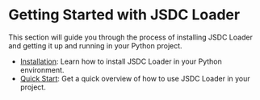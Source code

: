 # Getting Started with JSDC Loader

This section will guide you through the process of installing JSDC Loader and getting it up and running in your Python project.

- [Installation](installation.md): Learn how to install JSDC Loader in your Python environment.
- [Quick Start](quick-start.md): Get a quick overview of how to use JSDC Loader in your project.

